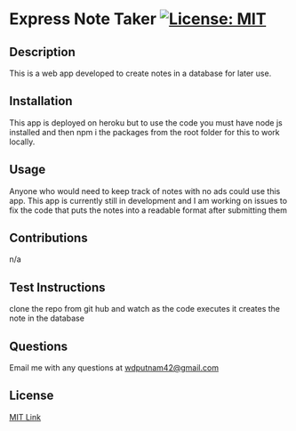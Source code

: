 # Express Note Taker     [![License: MIT](https://img.shields.io/badge/License-MIT-yellow.svg)](https://opensource.org/licenses/MIT)
 ## Description
This is a web app developed to create notes in a database for later use.
 ## Installation
 This app is deployed on heroku but to use the code you must have node js installed and then npm i the packages from the root folder for this to work locally.
## Usage
Anyone who would need to keep track of notes with no ads could use this app. This app is currently still in development and I am working on issues to fix the code that puts the notes into a readable format after submitting them
## Contributions
n/a
## Test Instructions
clone the repo from git hub and watch as the code executes  it  creates the note in the database
## Questions
Email me with any questions at wdputnam42@gmail.com
## License
[MIT Link](https://opensource.org/license/mit/)

  

